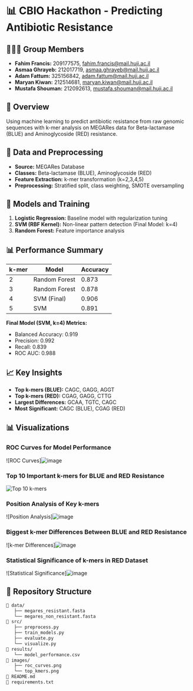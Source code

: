 # 📊 CBIO Hackathon - Predicting Antibiotic Resistance

## 🧑‍🤝‍🧑 Group Members
- **Fahim Francis:** 209177575, fahim.francis@mail.huji.ac.il
- **Asmaa Ghrayeb:** 212017719, asmaa.ghrayeb@mail.huji.ac.il
- **Adam Fattum:** 325156842, adam.fattum@mail.huji.ac.il
- **Maryan Kiwan:** 212514681, maryan.kiwan@mail.huji.ac.il
- **Mustafa Shouman:** 212092613, mustafa.shouman@mail.huji.ac.il

## 📝 Overview
Using machine learning to predict antibiotic resistance from raw genomic sequences with k-mer analysis on MEGARes data for Beta-lactamase (BLUE) and Aminoglycoside (RED) resistance.

## 💾 Data and Preprocessing
- **Source:** MEGARes Database  
- **Classes:** Beta-lactamase (BLUE), Aminoglycoside (RED)  
- **Feature Extraction:** k-mer transformation (k=2,3,4,5)  
- **Preprocessing:** Stratified split, class weighting, SMOTE oversampling

## 🤖 Models and Training
1. **Logistic Regression:** Baseline model with regularization tuning  
2. **SVM (RBF Kernel):** Non-linear pattern detection (Final Model: k=4)  
3. **Random Forest:** Feature importance analysis

## 📊 Performance Summary
| k-mer | Model           | Accuracy |
|------|-----------------|----------|
| 2    | Random Forest   | 0.873    |
| 3    | Random Forest   | 0.878    |
| 4    | SVM (Final)    | 0.906    |
| 5    | SVM            | 0.891    |

**Final Model (SVM, k=4) Metrics:**  
- Balanced Accuracy: 0.919  
- Precision: 0.992  
- Recall: 0.839  
- ROC AUC: 0.988

## 📈 Key Insights
- **Top k-mers (BLUE):** CAGC, GAGG, AGGT  
- **Top k-mers (RED):** CGAG, GAGG, CTTG  
- **Largest Differences:** GCAA, TGTC, CAGC  
- **Most Significant:** CAGC (BLUE), CGAG (RED)
## 📊 Visualizations

### ROC Curves for Model Performance
![ROC Curves]![image](https://github.com/user-attachments/assets/4034efa6-2d7d-4773-9915-2ad8840e79a2)


### Top 10 Important k-mers for BLUE and RED Resistance
![Top 10 k-mers](./images/top_kmers.png)

### Position Analysis of Key k-mers
![Position Analysis]![image](https://github.com/user-attachments/assets/57fb6d85-64d8-4f20-9639-a48a6c098fb7)



### Biggest k-mer Differences Between BLUE and RED Resistance
![k-mer Differences]![image](https://github.com/user-attachments/assets/fa60f8fd-0c9d-41ad-b962-a0547b90e09b)


### Statistical Significance of k-mers in RED Dataset
![Statistical Significance]![image](https://github.com/user-attachments/assets/0b0e4036-b188-4b71-8125-6b38c23878ad)


## 📂 Repository Structure
```bash
📂 data/
   ├── megares_resistant.fasta
   └── megares_non_resistant.fasta
📂 src/
   ├── preprocess.py
   ├── train_models.py
   ├── evaluate.py
   └── visualize.py
📂 results/
   └── model_performance.csv
📂 images/
   ├── roc_curves.png
   └── top_kmers.png
📄 README.md
📄 requirements.txt
